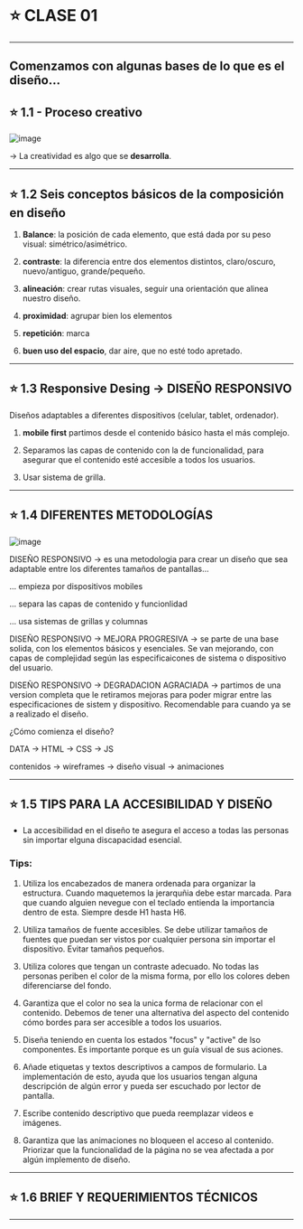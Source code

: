 # :star:  CLASE 01

---

## Comenzamos con algunas bases de lo que es el diseño...

## :star: 1.1 - Proceso creativo

![image](https://github.com/eugenia1984/UTN-FRSR-Programacion/assets/72580574/0defbf4e-e43e-475e-8988-021da89aaffd)

-> La creatividad es algo que se **desarrolla**.

---

## :star: 1.2 Seis conceptos básicos de la composición en diseño

1. **Balance**: la posición de cada elemento, que está dada por su peso visual: simétrico/asimétrico.

2. **contraste**: la diferencia entre dos elementos distintos, claro/oscuro, nuevo/antiguo, grande/pequeño.

3. **alineación**: crear rutas visuales, seguir una orientación que alinea nuestro diseño. 

4. **proximidad**: agrupar bien los elementos

5. **repetición**: marca

6. **buen uso del espacio**, dar aire, que no esté todo apretado.

---

## :star: 1.3 Responsive Desing -> DISEÑO RESPONSIVO

Diseños adaptables a diferentes dispositivos (celular, tablet, ordenador).

1. **mobile first** partimos desde el contenido básico hasta el más complejo.

2. Separamos las capas de contenido con la de funcionalidad, para asegurar que el contenido esté accesible a todos los usuarios.

3. Usar sistema de grilla.

---

## :star: 1.4 DIFERENTES METODOLOGÍAS


![image](https://github.com/eugenia1984/UTN-FRSR-Programacion/assets/72580574/fc623e0e-04b3-458d-8742-b3eaba3551fc)

DISEÑO RESPONSIVO -> es una metodologia para crear un diseño que sea adaptable entre los diferentes tamaños de pantallas...

... empieza por dispositivos mobiles

... separa las capas de contenido y funcionlidad

... usa sistemas de grillas y columnas

DISEÑO RESPONSIVO -> MEJORA PROGRESIVA -> se parte de una base solida, con los elementos básicos y esenciales. Se van mejorando, con capas de complejidad según las especificaicones de sistema o dispositivo del usuario.

DISEÑO RESPONSIVO -> DEGRADACION AGRACIADA -> partimos de una version completa que le retiramos mejoras para poder migrar entre las especificaciones de sistem y dispositivo. Recomendable para cuando ya se a realizado el diseño.

¿Cómo comienza el diseño?

DATA -> HTML -> CSS -> JS

contenidos -> wireframes -> diseño visual -> animaciones

---

## :star: 1.5 TIPS PARA LA ACCESIBILIDAD Y DISEÑO

- La accesibilidad en el diseño te asegura el acceso a todas las personas sin importar elguna discapacidad esencial.

### Tips:

1. Utiliza los encabezados de manera ordenada para organizar la estructura. Cuando maquetemos la jerarquñia debe estar marcada. Para que cuando alguien nevegue con el teclado entienda la importancia dentro de esta. Siempre desde H1 hasta H6.

2.  Utiliza tamaños de fuente accesibles. Se debe utilizar tamaños de fuentes que puedan ser vistos por  cualquier persona sin importar el dispositivo. Evitar tamaños pequeños.

3. Utiliza colores que tengan un contraste adecuado. No todas las personas periben el color de la misma forma, por ello los colores deben diferenciarse del fondo.

4. Garantiza que el color no sea la unica forma de relacionar con el contenido. Debemos de tener una alternativa del aspecto del contenido cómo bordes para ser accesible a todos los usuarios.

5. Diseña teniendo en cuenta los estados "focus" y "active" de lso componentes. Es importante porque es un guía visual de sus aciones.

6. Añade etiquetas y textos descriptivos a campos de formulario. La implementación de esto, ayuda que los usuarios tengan alguna descripción de algún error y pueda ser escuchado por lector de pantalla.

7. Escribe contenido descriptivo que pueda reemplazar videos e imágenes.

8. Garantiza que las animaciones no bloqueen el acceso al contenido. Priorizar que la funcionalidad de la página no se vea afectada a por algún implemento de diseño.
 
---

## :star: 1.6 BRIEF Y REQUERIMIENTOS TÉCNICOS

---
